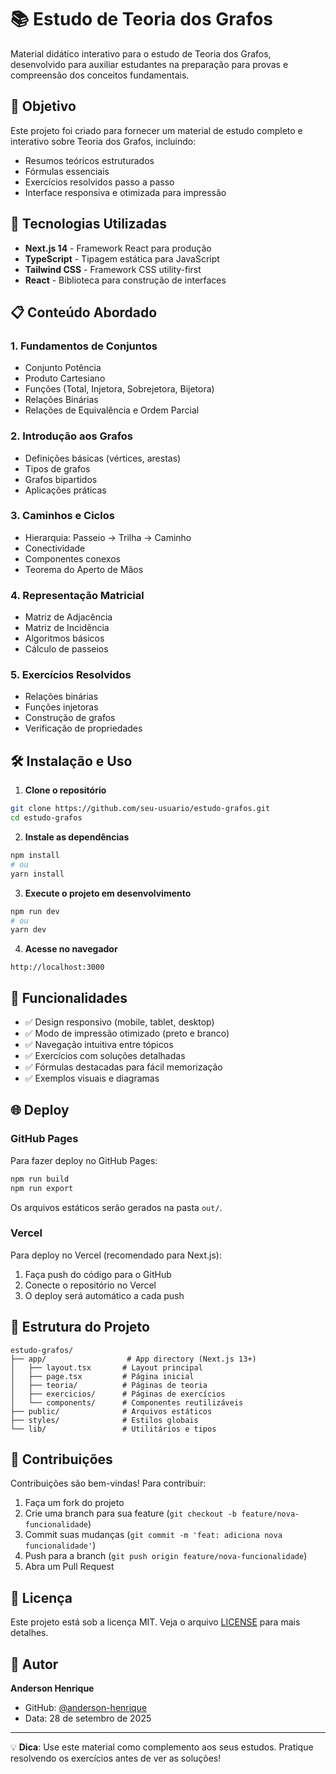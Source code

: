 # 📚 Estudo de Teoria dos Grafos

Material didático interativo para o estudo de Teoria dos Grafos, desenvolvido para auxiliar estudantes na preparação para provas e compreensão dos conceitos fundamentais.

## 🎯 Objetivo

Este projeto foi criado para fornecer um material de estudo completo e interativo sobre Teoria dos Grafos, incluindo:
- Resumos teóricos estruturados
- Fórmulas essenciais
- Exercícios resolvidos passo a passo
- Interface responsiva e otimizada para impressão

## 🚀 Tecnologias Utilizadas

- **Next.js 14** - Framework React para produção
- **TypeScript** - Tipagem estática para JavaScript
- **Tailwind CSS** - Framework CSS utility-first
- **React** - Biblioteca para construção de interfaces

## 📋 Conteúdo Abordado

### 1. Fundamentos de Conjuntos
- Conjunto Potência
- Produto Cartesiano
- Funções (Total, Injetora, Sobrejetora, Bijetora)
- Relações Binárias
- Relações de Equivalência e Ordem Parcial

### 2. Introdução aos Grafos
- Definições básicas (vértices, arestas)
- Tipos de grafos
- Grafos bipartidos
- Aplicações práticas

### 3. Caminhos e Ciclos
- Hierarquia: Passeio → Trilha → Caminho
- Conectividade
- Componentes conexos
- Teorema do Aperto de Mãos

### 4. Representação Matricial
- Matriz de Adjacência
- Matriz de Incidência
- Algoritmos básicos
- Cálculo de passeios

### 5. Exercícios Resolvidos
- Relações binárias
- Funções injetoras
- Construção de grafos
- Verificação de propriedades

## 🛠️ Instalação e Uso

1. **Clone o repositório**
```bash
git clone https://github.com/seu-usuario/estudo-grafos.git
cd estudo-grafos
```

2. **Instale as dependências**
```bash
npm install
# ou
yarn install
```

3. **Execute o projeto em desenvolvimento**
```bash
npm run dev
# ou
yarn dev
```

4. **Acesse no navegador**
```
http://localhost:3000
```

## 📱 Funcionalidades

- ✅ Design responsivo (mobile, tablet, desktop)
- ✅ Modo de impressão otimizado (preto e branco)
- ✅ Navegação intuitiva entre tópicos
- ✅ Exercícios com soluções detalhadas
- ✅ Fórmulas destacadas para fácil memorização
- ✅ Exemplos visuais e diagramas

## 🌐 Deploy

### GitHub Pages
Para fazer deploy no GitHub Pages:

```bash
npm run build
npm run export
```

Os arquivos estáticos serão gerados na pasta `out/`.

### Vercel
Para deploy no Vercel (recomendado para Next.js):

1. Faça push do código para o GitHub
2. Conecte o repositório no Vercel
3. O deploy será automático a cada push

## 📝 Estrutura do Projeto

```
estudo-grafos/
├── app/                  # App directory (Next.js 13+)
│   ├── layout.tsx       # Layout principal
│   ├── page.tsx         # Página inicial
│   ├── teoria/          # Páginas de teoria
│   ├── exercicios/      # Páginas de exercícios
│   └── components/      # Componentes reutilizáveis
├── public/              # Arquivos estáticos
├── styles/              # Estilos globais
└── lib/                 # Utilitários e tipos
```

## 🤝 Contribuições

Contribuições são bem-vindas! Para contribuir:

1. Faça um fork do projeto
2. Crie uma branch para sua feature (`git checkout -b feature/nova-funcionalidade`)
3. Commit suas mudanças (`git commit -m 'feat: adiciona nova funcionalidade'`)
4. Push para a branch (`git push origin feature/nova-funcionalidade`)
5. Abra um Pull Request

## 📄 Licença

Este projeto está sob a licença MIT. Veja o arquivo [LICENSE](LICENSE) para mais detalhes.

## 👤 Autor

**Anderson Henrique**

- GitHub: [@anderson-henrique](https://github.com/anderson-henrique)
- Data: 28 de setembro de 2025

---

💡 **Dica**: Use este material como complemento aos seus estudos. Pratique resolvendo os exercícios antes de ver as soluções!